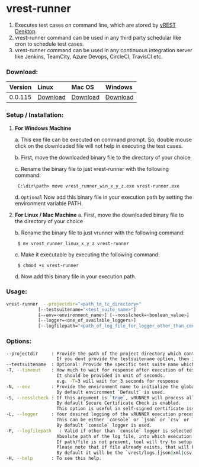 # vrest-runner

1. Executes test cases on command line, which are stored by [vREST Desktop](https://desktop.vrest.io/docs/guide/misc/command-line.html).
2. vrest-runner command can be used in any third party schedular like cron to schedule test cases.
3. vrest-runner command can be used in any continuous integration server like Jenkins, TeamCity, Azure Devops, CircleCI, TravisCI etc. 

### Download:
| Version       | Linux        | Mac OS       | Windows      |
| ------------- |:------------ | :------------| :----------- |
| 0.0.115       | [Download](https://github.com/Optimizory/vrest-runner/releases/download/v0.0.115/vrest_runner_linux_0_0_115) | [Download](https://github.com/Optimizory/vrest-runner/releases/download/v0.0.115/vrest_runner_mac_0_0_115) | [Download](https://github.com/Optimizory/vrest-runner/releases/download/v0.0.115/vrest_runner_win_0_0_115) |

### Setup / Installation:
1. **For Windows Machine**
    
    a. This exe file can be executed on command prompt. So, double mouse click on the downloaded file will not help in executing the test cases.

    b. First, move the downloaded binary file to the directory of your choice
    
    c. Rename the binary file to just vrest-runner with the following command:

        C:\dir\path> move vrest_runner_win_x_y_z.exe vrest-runner.exe

    d. `Optional` Now add this binary file in your execution path by setting the environment variable PATH.


2. **For Linux / Mac Machine**
    a. First, move the downloaded binary file to the directory of your choice
    
    b. Rename the binary file to just vrunner with the following command:
    
        $ mv vrest_runner_linux_x_y_z vrest-runner
    
    c. Make it executable by executing the following command:
    
        $ chmod +x vrest-runner
    
    d. Now add this binary file in your execution path.


### Usage:
```bash
vrest-runner  --projectdir="<path_to_tc_directory>" 
            [--testsuitename="<test_suite_name>"]
            [--env=<environment_name>] [--nosslcheck=<boolean_value>]
            [--logger=<one_of_available_loggers>] 
            [--logfilepath="<path_of_log_file_for_logger_other_than_console>"]
```

### Options:
```bash
--projectdir     : Provide the path of the project directory which contains the testsuites.json file.
                   If you dont provide the testsuitename option, then it will execute all the test suites available in the project.
--testsuitename  : Optional: Provide the specific test suite name which you want to execute in double quotes.
-T, --timeout    : How much to wait for response after execution of test case.
                   It should be provided in unit of seconds.
                   e.g. -T=3 will wait for 3 seconds for response
-N, --env        : Provide the environment name to initialize the global variables.
                   By default environment `Default` is used.
-S, --nosslcheck : If this argument is `true`, vRUNNER will process all requests, without Secure Certificate Check.
                   By default Secure Certificate Check is enabled. 
                   This option is useful in self-signed certificate issues.
-L, --logger     : Your desired logging of the vRUNNER execution process and result.
                   This can be either `console` or `json` or `csv` or `xunit`.
                   By default `console` logger is used.
-F, --logfilepath   : Valid if other than `console` logger is selected.
                   Absolute path of the log file, into which execution process and result logs will be dumped.
                   If path/file is not present, tool will try to setup that path, and create file automatically.
                   Please note that if file already exists, that will be overwritten.
                   By default it will be the `vrest/logs.[json|xml|csv]` in current directory.
-H, --help       : To see this help.
```
